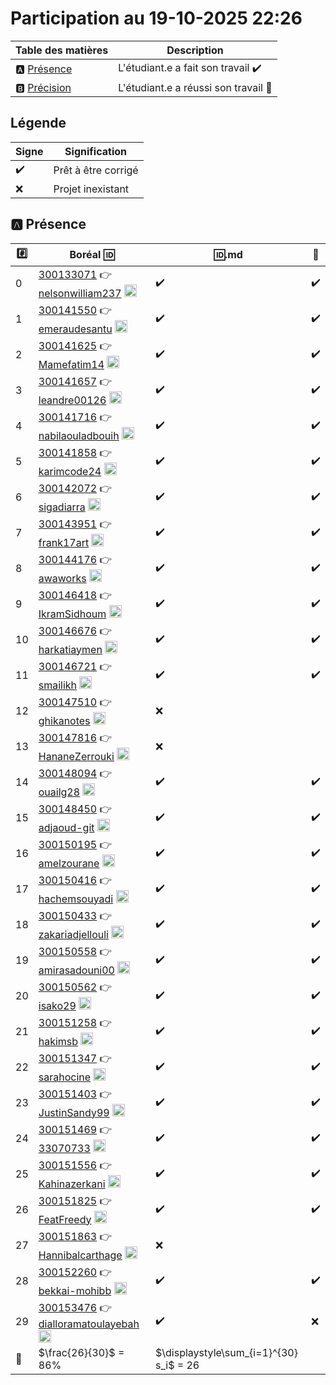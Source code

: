 # Participation au 19-10-2025 22:26

| Table des matières            | Description                                             |
|-------------------------------|---------------------------------------------------------|
| :a: [Présence](#a-présence)   | L'étudiant.e a fait son travail    :heavy_check_mark:   |
| :b: [Précision](#b-précision) | L'étudiant.e a réussi son travail  :tada:               |

## Légende

| Signe              | Signification                 |
|--------------------|-------------------------------|
| :heavy_check_mark: | Prêt à être corrigé           |
| :x:                | Projet inexistant             |

## :a: Présence

|:hash:| Boréal :id:                | :id:.md    | :rocket: |
|------|----------------------------|------------|----------|
| 0 | [300133071](../300133071.md) :point_right: [nelsonwilliam237](https://github.com/nelsonwilliam237) <image src='https://avatars0.githubusercontent.com/u/181301859?s=460&v=4' width=20 height=20></image> | :heavy_check_mark: | :heavy_check_mark: |
| 1 | [300141550](../300141550.md) :point_right: [emeraudesantu](https://github.com/emeraudesantu) <image src='https://avatars0.githubusercontent.com/u/211749528?s=460&v=4' width=20 height=20></image> | :heavy_check_mark: | :heavy_check_mark: |
| 2 | [300141625](../300141625.md) :point_right: [Mamefatim14](https://github.com/Mamefatim14) <image src='https://avatars0.githubusercontent.com/u/188626020?s=460&v=4' width=20 height=20></image> | :heavy_check_mark: | :heavy_check_mark: |
| 3 | [300141657](../300141657.md) :point_right: [leandre00126](https://github.com/leandre00126) <image src='https://avatars0.githubusercontent.com/u/194731088?s=460&v=4' width=20 height=20></image> | :heavy_check_mark: | :heavy_check_mark: |
| 4 | [300141716](../300141716.md) :point_right: [nabilaouladbouih](https://github.com/nabilaouladbouih) <image src='https://avatars0.githubusercontent.com/u/125617838?s=460&v=4' width=20 height=20></image> | :heavy_check_mark: | :heavy_check_mark: |
| 5 | [300141858](../300141858.md) :point_right: [karimcode24](https://github.com/karimcode24) <image src='https://avatars0.githubusercontent.com/u/205304457?s=460&v=4' width=20 height=20></image> | :heavy_check_mark: | :heavy_check_mark: |
| 6 | [300142072](../300142072.md) :point_right: [sigadiarra](https://github.com/sigadiarra) <image src='https://avatars0.githubusercontent.com/u/230452797?s=460&v=4' width=20 height=20></image> | :heavy_check_mark: | :heavy_check_mark: |
| 7 | [300143951](../300143951.md) :point_right: [frank17art](https://github.com/frank17art) <image src='https://avatars0.githubusercontent.com/u/205994994?s=460&v=4' width=20 height=20></image> | :heavy_check_mark: | :heavy_check_mark: |
| 8 | [300144176](../300144176.md) :point_right: [awaworks](https://github.com/awaworks) <image src='https://avatars0.githubusercontent.com/u/223561186?s=460&v=4' width=20 height=20></image> | :heavy_check_mark: | :heavy_check_mark: |
| 9 | [300146418](../300146418.md) :point_right: [IkramSidhoum](https://github.com/IkramSidhoum) <image src='https://avatars0.githubusercontent.com/u/198275764?s=460&v=4' width=20 height=20></image> | :heavy_check_mark: | :heavy_check_mark: |
| 10 | [300146676](../300146676.md) :point_right: [harkatiaymen](https://github.com/harkatiaymen) <image src='https://avatars0.githubusercontent.com/u/211595997?s=460&v=4' width=20 height=20></image> | :heavy_check_mark: | :heavy_check_mark: |
| 11 | [300146721](../300146721.md) :point_right: [smailikh](https://github.com/smailikh) <image src='https://avatars0.githubusercontent.com/u/222739217?s=460&v=4' width=20 height=20></image> | :heavy_check_mark: | :heavy_check_mark: |
| 12 | [300147510](../300147510.md) :point_right: [ghikanotes](https://github.com/ghikanotes) <image src='https://avatars0.githubusercontent.com/u/212286223?s=460&v=4' width=20 height=20></image> | :x: |
| 13 | [300147816](../300147816.md) :point_right: [HananeZerrouki](https://github.com/HananeZerrouki) <image src='https://avatars0.githubusercontent.com/u/230452383?s=460&v=4' width=20 height=20></image> | :x: |
| 14 | [300148094](../300148094.md) :point_right: [ouailg28](https://github.com/ouailg28) <image src='https://avatars0.githubusercontent.com/u/212054634?s=460&v=4' width=20 height=20></image> | :heavy_check_mark: | :heavy_check_mark: |
| 15 | [300148450](../300148450.md) :point_right: [adjaoud-git](https://github.com/adjaoud-git) <image src='https://avatars0.githubusercontent.com/u/205994730?s=460&v=4' width=20 height=20></image> | :heavy_check_mark: | :heavy_check_mark: |
| 16 | [300150195](../300150195.md) :point_right: [amelzourane](https://github.com/amelzourane) <image src='https://avatars0.githubusercontent.com/u/211596474?s=460&v=4' width=20 height=20></image> | :heavy_check_mark: | :heavy_check_mark: |
| 17 | [300150416](../300150416.md) :point_right: [hachemsouyadi](https://github.com/hachemsouyadi) <image src='https://avatars0.githubusercontent.com/u/211596263?s=460&v=4' width=20 height=20></image> | :heavy_check_mark: | :heavy_check_mark: |
| 18 | [300150433](../300150433.md) :point_right: [zakariadjellouli](https://github.com/zakariadjellouli) <image src='https://avatars0.githubusercontent.com/u/211743410?s=460&v=4' width=20 height=20></image> | :heavy_check_mark: | :heavy_check_mark: |
| 19 | [300150558](../300150558.md) :point_right: [amirasadouni00](https://github.com/amirasadouni00) <image src='https://avatars0.githubusercontent.com/u/212186770?s=460&v=4' width=20 height=20></image> | :heavy_check_mark: | :heavy_check_mark: |
| 20 | [300150562](../300150562.md) :point_right: [isako29](https://github.com/isako29) <image src='https://avatars0.githubusercontent.com/u/205994758?s=460&v=4' width=20 height=20></image> | :heavy_check_mark: | :heavy_check_mark: |
| 21 | [300151258](../300151258.md) :point_right: [hakimsb](https://github.com/hakimsb) <image src='https://avatars0.githubusercontent.com/u/231778604?s=460&v=4' width=20 height=20></image> | :heavy_check_mark: | :heavy_check_mark: |
| 22 | [300151347](../300151347.md) :point_right: [sarahocine](https://github.com/sarahocine) <image src='https://avatars0.githubusercontent.com/u/207281891?s=460&v=4' width=20 height=20></image> | :heavy_check_mark: | :heavy_check_mark: |
| 23 | [300151403](../300151403.md) :point_right: [JustinSandy99](https://github.com/JustinSandy99) <image src='https://avatars0.githubusercontent.com/u/211593057?s=460&v=4' width=20 height=20></image> | :heavy_check_mark: | :heavy_check_mark: |
| 24 | [300151469](../300151469.md) :point_right: [33070733](https://github.com/33070733) <image src='https://avatars0.githubusercontent.com/u/212077526?s=460&v=4' width=20 height=20></image> | :heavy_check_mark: | :heavy_check_mark: |
| 25 | [300151556](../300151556.md) :point_right: [Kahinazerkani](https://github.com/Kahinazerkani) <image src='https://avatars0.githubusercontent.com/u/231781132?s=460&v=4' width=20 height=20></image> | :heavy_check_mark: | :heavy_check_mark: |
| 26 | [300151825](../300151825.md) :point_right: [FeatFreedy](https://github.com/FeatFreedy) <image src='https://avatars0.githubusercontent.com/u/195238262?s=460&v=4' width=20 height=20></image> | :heavy_check_mark: | :heavy_check_mark: |
| 27 | [300151863](../300151863.md) :point_right: [Hannibalcarthage](https://github.com/Hannibalcarthage) <image src='https://avatars0.githubusercontent.com/u/205994935?s=460&v=4' width=20 height=20></image> | :x: |
| 28 | [300152260](../300152260.md) :point_right: [bekkai-mohibb](https://github.com/bekkai-mohibb) <image src='https://avatars0.githubusercontent.com/u/212179557?s=460&v=4' width=20 height=20></image> | :heavy_check_mark: | :heavy_check_mark: |
| 29 | [300153476](../300153476.md) :point_right: [dialloramatoulayebah](https://github.com/dialloramatoulayebah) <image src='https://avatars0.githubusercontent.com/u/129418622?s=460&v=4' width=20 height=20></image> | :heavy_check_mark: | :x: |
| :abacus: |  $\frac{26}{30}$  =  86% | $\displaystyle\sum_{i=1}^{30} s_i$ = 26 |
